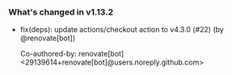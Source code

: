 ### What's changed in v1.13.2

* fix(deps): update actions/checkout action to v4.3.0 (#22) (by @renovate[bot])

  Co-authored-by: renovate[bot] <29139614+renovate[bot]@users.noreply.github.com>

